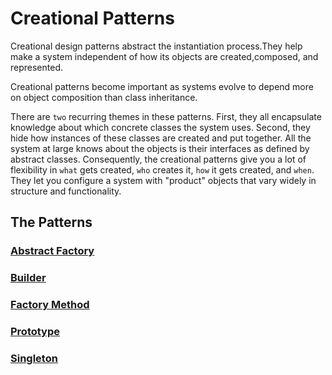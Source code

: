 # Creational Patterns

Creational design patterns abstract the instantiation process.They help make a system independent of how its objects are created,composed, and represented.

Creational patterns become important as systems evolve to depend more on object composition than class inheritance.

There are `two` recurring themes in these patterns. First, they all encapsulate knowledge about which concrete classes the system uses. Second, they hide how instances of these classes are created and put together. All the system at large knows about the objects is their interfaces as defined by abstract classes. Consequently, the creational patterns give you a lot of flexibility in `what` gets created, `who` creates it, `how` it gets created, and `when`. They let you configure a system with "product" objects that vary widely in structure and functionality.

## The Patterns

### [Abstract Factory](./Abstract%20Factory/README.md)

### [Builder](./Builder/README.md)

### [Factory Method](https://)

### [Prototype](https://)

### [Singleton](https://)
